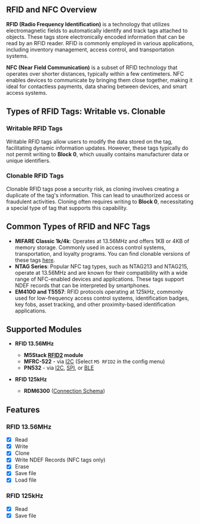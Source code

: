 ## RFID and NFC Overview

**RFID (Radio Frequency Identification)** is a technology that utilizes electromagnetic fields to automatically identify and track tags attached to objects. These tags store electronically encoded information that can be read by an RFID reader. RFID is commonly employed in various applications, including inventory management, access control, and transportation systems.

**NFC (Near Field Communication)** is a subset of RFID technology that operates over shorter distances, typically within a few centimeters. NFC enables devices to communicate by bringing them close together, making it ideal for contactless payments, data sharing between devices, and smart access systems.

## Types of RFID Tags: Writable vs. Clonable

### Writable RFID Tags
Writable RFID tags allow users to modify the data stored on the tag, facilitating dynamic information updates. However, these tags typically do not permit writing to **Block 0**, which usually contains manufacturer data or unique identifiers.

### Clonable RFID Tags
Clonable RFID tags pose a security risk, as cloning involves creating a duplicate of the tag's information. This can lead to unauthorized access or fraudulent activities. Cloning often requires writing to **Block 0**, necessitating a special type of tag that supports this capability.

## Common Types of RFID and NFC Tags

- **MIFARE Classic 1k/4k**: Operates at 13.56MHz and offers 1KB or 4KB of memory storage. Commonly used in access control systems, transportation, and loyalty programs. You can find clonable versions of these tags [here](https://pt.aliexpress.com/item/1005006787338686.html).
- **NTAG Series**: Popular NFC tag types, such as NTAG213 and NTAG215, operate at 13.56MHz and are known for their compatibility with a wide range of NFC-enabled devices and applications. These tags support NDEF records that can be interpreted by smartphones.
- **EM4100 and T5557**: RFID protocols operating at 125kHz, commonly used for low-frequency access control systems, identification badges, key fobs, asset tracking, and other proximity-based identification applications.

## Supported Modules

- **RFID 13.56MHz**
  - **M5Stack [RFID2](https://docs.m5stack.com/en/unit/rfid2) module**
  - **MFRC-522** - via [I2C](https://github.com/pr3y/Bruce/blob/main/media/connections/rc522_stick.jpg) (Select `M5 RFID2` in the config menu)
  - **PN532** - via [I2C](https://github.com/pr3y/Bruce/blob/main/media/connections/pn532_i2c.jpg), [SPI](https://github.com/pr3y/Bruce/blob/main/media/connections/pn532_spi.jpg), or [BLE](https://why.yuyeye.cc/post-images/1568433091524.jpg)
  
- **RFID 125kHz**
  - **RDM6300** ([Connection Schema](https://github.com/pr3y/Bruce/pull/182#issuecomment-2287692412))

## Features

### RFID 13.56MHz
- [x] Read
- [x] Write
- [x] Clone
- [x] Write NDEF Records (NFC tags only)
- [x] Erase
- [x] Save file
- [x] Load file

### RFID 125kHz
- [x] Read
- [x] Save file